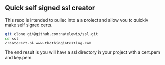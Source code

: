## Quick self signed ssl creator
This repo is intended to pulled into a a project and allow you to quickly make self signed certs.

```sh
git clone git@github.com:natelewis/ssl.git
cd ssl
createCert.sh www.thethingimtesting.com
```

The end result is you will have a ssl directory in your project with a cert.pem and key.pem.
